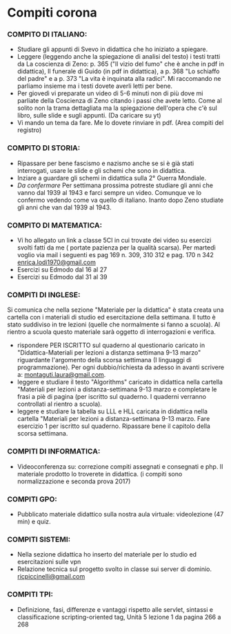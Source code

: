 # Compiti corona

### COMPITO DI ITALIANO: 
* Studiare gli appunti di Svevo in didattica che ho iniziato a spiegare. 
* Leggere (leggendo anche la spiegazione di analisi del testo) i testi tratti da La coscienza di Zeno: p. 365 ("Il vizio del fumo" che è anche in pdf in didattica), Il funerale di Guido (in pdf in didattica), a p. 368 "Lo schiaffo del padre" e a p. 373 "La vita è inquinata alla radici". Mi raccomando ne parliamo insieme ma i testi dovete averli letti per bene.
* Per giovedì vi preparate un video di 5-6 minuti non di più dove mi parliate della Coscienza di Zeno citando i passi che avete letto. Come al solito non la trama dettagliata ma la spiegazione dell'opera che c'è sul libro, sulle slide e sugli appunti. (Da caricare su yt)
* Vi mando un tema da fare. Me lo dovete rinviare in pdf. (Area compiti del registro)

### COMPITO DI STORIA: 
* Ripassare per bene fascismo e nazismo anche se si è già stati interrogati, usare le slide e gli schemi che sono in didattica. 
* Inziare a guardare gli schemi in didattica sulla 2° Guerra Mondiale.
* *Da confermare* Per settimana prossima potreste studiare gli anni che vanno dal 1939 al 1943 e farci sempre un video. Comunque ve lo confermo vedendo come va quello di italiano. Inanto dopo Zeno studiate gli anni che van dal 1939 al 1943.

### COMPITO DI MATEMATICA: 
* Vi ho allegato un link a classe 5CI in cui trovate dei video su esercizi svolti fatti da me ( portate pazienza per la qualità scarsa). Per martedì voglio via mail i seguenti es pag 169 n. 309, 310 312 e pag. 170 n 342
enrica.lodi1970@gmail.com
* Esercizi su Edmodo dal 16 al 27
* Esercizi su Edmodo dal 31 al 39

### COMPITI DI INGLESE: 
Si comunica che nella sezione "Materiale per la didattica" è stata creata una cartella con i materiali di studio ed esercitazione della settimana. Il tutto è stato suddiviso in tre lezioni (quelle che normalmente si fanno a scuola). Al rientro a scuola questo materiale sarà oggetto di interrogazioni e verifica.
* rispondere PER ISCRITTO sul quaderno al questionario caricato in "Didattica-Materiali per lezioni a distanza settimana 9-13 marzo" riguardante l'argomento della scorsa settimana (I linguaggi di programmazione). Per ogni dubbio/richiesta da adesso in avanti scrivere a: montaguti.laura@gmail.com.
* leggere e studiare il testo "Algorithms" caricato in didattica nella cartella "Materiali per lezioni a distanza-settimana 9-13 marzo e completare le frasi a piè di pagina (per iscritto sul quaderno. I quaderni verranno controllati al rientro a scuola).
* leggere e studiare la tabella su LLL e HLL caricata in didattica nella cartella "Materiali per lezioni a distanza-settimana 9-13 marzo. Fare esercizio 1 per iscritto sul quaderno. Ripassare bene il capitolo della scorsa settimana.

### COMPITI DI INFORMATICA: 
* Videoconferenza su: correzione compiti assegnati e consegnati e php. Il materiale prodotto lo troverete in didattica.
(i compiti sono normalizzazione e seconda prova 2017)

### COMPITI GPO: 
* Pubblicato materiale didattico sulla nostra aula virtuale: videolezione (47 min) e quiz.

### COMPITI SISTEMI:
* Nella sezione didattica ho inserto del materiale per lo studio ed esercitazioni sulle vpn
* Relazione tecnica sul progetto svolto in classe sui server di dominio.
ricpiccinelli@gmail.com

### COMPITI TPI:  
* Definizione, fasi, differenze e vantaggi rispetto alle servlet, sintassi e classificazione scripting-oriented tag,
Unità 5 lezione 1 da pagina 266 a 268
